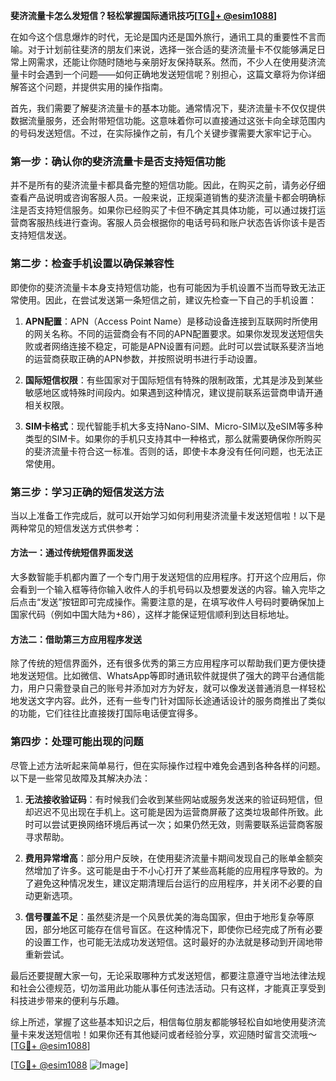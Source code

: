 **斐济流量卡怎么发短信？轻松掌握国际通讯技巧[[TG💪+ @esim1088](https://t.me/s/esim1088)]**

在如今这个信息爆炸的时代，无论是国内还是国外旅行，通讯工具的重要性不言而喻。对于计划前往斐济的朋友们来说，选择一张合适的斐济流量卡不仅能够满足日常上网需求，还能让你随时随地与亲朋好友保持联系。然而，不少人在使用斐济流量卡时会遇到一个问题——如何正确地发送短信呢？别担心，这篇文章将为你详细解答这个问题，并提供实用的操作指南。

首先，我们需要了解斐济流量卡的基本功能。通常情况下，斐济流量卡不仅仅提供数据流量服务，还会附带短信功能。这意味着你可以直接通过这张卡向全球范围内的号码发送短信。不过，在实际操作之前，有几个关键步骤需要大家牢记于心。

### 第一步：确认你的斐济流量卡是否支持短信功能

并不是所有的斐济流量卡都具备完整的短信功能。因此，在购买之前，请务必仔细查看产品说明或咨询客服人员。一般来说，正规渠道销售的斐济流量卡都会明确标注是否支持短信服务。如果你已经购买了卡但不确定其具体功能，可以通过拨打运营商客服热线进行查询。客服人员会根据你的电话号码和账户状态告诉你该卡是否支持短信发送。

### 第二步：检查手机设置以确保兼容性

即使你的斐济流量卡本身支持短信功能，也有可能因为手机设置不当而导致无法正常使用。因此，在尝试发送第一条短信之前，建议先检查一下自己的手机设置：

1. **APN配置**：APN（Access Point Name）是移动设备连接到互联网时所使用的网关名称。不同的运营商会有不同的APN配置要求。如果你发现发送短信失败或者网络连接不稳定，可能是APN设置有问题。此时可以尝试联系斐济当地的运营商获取正确的APN参数，并按照说明书进行手动设置。
   
2. **国际短信权限**：有些国家对于国际短信有特殊的限制政策，尤其是涉及到某些敏感地区或特殊时间段内。如果遇到这种情况，建议提前联系运营商申请开通相关权限。

3. **SIM卡格式**：现代智能手机大多支持Nano-SIM、Micro-SIM以及eSIM等多种类型的SIM卡。如果你的手机只支持其中一种格式，那么就需要确保你所购买的斐济流量卡符合这一标准。否则的话，即使卡本身没有任何问题，也无法正常使用。

### 第三步：学习正确的短信发送方法

当以上准备工作完成后，就可以开始学习如何利用斐济流量卡发送短信啦！以下是两种常见的短信发送方式供参考：

#### 方法一：通过传统短信界面发送

大多数智能手机都内置了一个专门用于发送短信的应用程序。打开这个应用后，你会看到一个输入框等待你输入收件人的手机号码以及想要发送的内容。输入完毕之后点击“发送”按钮即可完成操作。需要注意的是，在填写收件人号码时要确保加上国家代码（例如中国大陆为+86），这样才能保证短信顺利到达目标地址。

#### 方法二：借助第三方应用程序发送

除了传统的短信界面外，还有很多优秀的第三方应用程序可以帮助我们更方便快捷地发送短信。比如微信、WhatsApp等即时通讯软件就提供了强大的跨平台通信能力，用户只需登录自己的账号并添加对方为好友，就可以像发送普通消息一样轻松地发送文字内容。此外，还有一些专门针对国际长途通话设计的服务商推出了类似的功能，它们往往比直接拨打国际电话便宜得多。

### 第四步：处理可能出现的问题

尽管上述方法听起来简单易行，但在实际操作过程中难免会遇到各种各样的问题。以下是一些常见故障及其解决办法：

1. **无法接收验证码**：有时候我们会收到某些网站或服务发送来的验证码短信，但却迟迟不见出现在手机上。这可能是因为运营商屏蔽了这类垃圾邮件所致。此时可以尝试更换网络环境后再试一次；如果仍然无效，则需要联系运营商客服寻求帮助。

2. **费用异常增高**：部分用户反映，在使用斐济流量卡期间发现自己的账单金额突然增加了许多。这可能是由于不小心打开了某些高耗能的应用程序导致的。为了避免这种情况发生，建议定期清理后台运行的应用程序，并关闭不必要的自动更新选项。

3. **信号覆盖不足**：虽然斐济是一个风景优美的海岛国家，但由于地形复杂等原因，部分地区可能存在信号盲区。在这种情况下，即使你已经完成了所有必要的设置工作，也可能无法成功发送短信。这时最好的办法就是移动到开阔地带重新尝试。

最后还要提醒大家一句，无论采取哪种方式发送短信，都要注意遵守当地法律法规和社会公德规范，切勿滥用此功能从事任何违法活动。只有这样，才能真正享受到科技进步带来的便利与乐趣。

综上所述，掌握了这些基本知识之后，相信每位朋友都能够轻松自如地使用斐济流量卡来发送短信啦！如果你还有其他疑问或者经验分享，欢迎随时留言交流哦～[[TG💪+ @esim1088](https://t.me/s/esim1088)]

[[TG💪+ @esim1088](https://t.me/s/esim1088) ![Image](https://i.postimg.cc/4NQfJmqS/Snipaste-2025-05-13-00-14-12.png)]